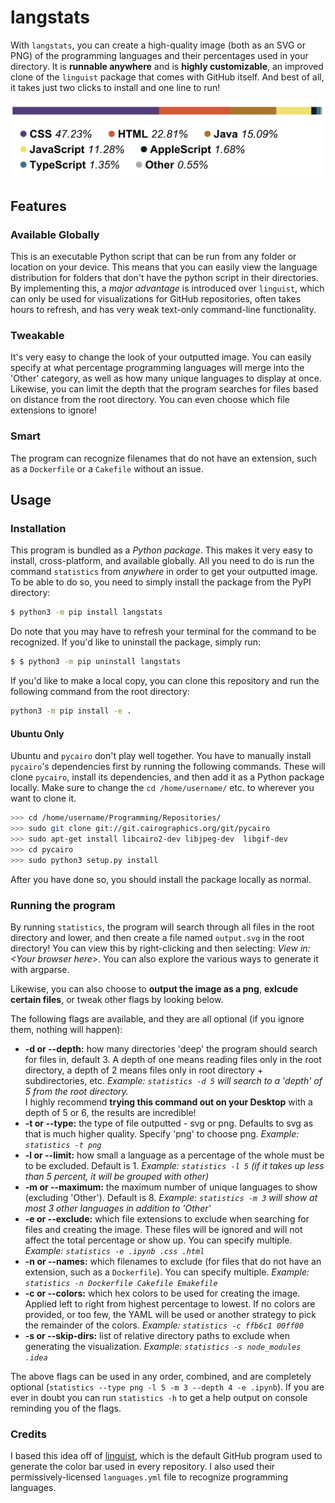 # langstats

With `langstats`, you can create a high-quality image (both as an SVG or PNG) of the programming languages and their percentages used in your directory. It is **runnable anywhere** and is **highly customizable**, an improved clone of the `linguist` package that comes with GitHub itself. And best of all, it takes just two clicks to install and one line to run!

<p align="center">
  <img src="https://raw.githubusercontent.com/Destaq/langstats/master/screenshots/output.png" alt = "Output image">
</p>

## Features

### Available Globally

This is an executable Python script that can be run from any folder or location on your device. This means that you can easily view the language distribution for folders that don't have the python script in their directories. By implementing this, a _major advantage_ is introduced over `linguist`, which can only be used for visualizations for GitHub repositories, often takes hours to refresh, and has very weak text-only command-line functionality.

### Tweakable

It's very easy to change the look of your outputted image. You can easily specify at what percentage programming languages will merge into the 'Other' category, as well as how many unique languages to display at once. Likewise, you can limit the depth that the program searches for files based on distance from the root directory. You can even choose which file extensions to ignore!

### Smart

The program can recognize filenames that do not have an extension, such as a `Dockerfile` or a `Cakefile` without an issue.

## Usage

### Installation

This program is bundled as a _Python package_. This makes it very easy to install, cross-platform, and available globally. All you need to do is run the command `statistics` from _anywhere_ in order to get your outputted image. To be able to do so, you need to simply install the package from the PyPI directory:

```bash
$ python3 -m pip install langstats
```

Do note that you may have to refresh your terminal for the command to be recognized. If you'd like to uninstall the package, simply run:

```bash
$ $ python3 -m pip uninstall langstats
```

If you'd like to make a local copy, you can clone this repository and run the following command from the root directory:

```bash
python3 -m pip install -e .
```

#### Ubuntu Only

Ubuntu and `pycairo` don't play well together. You have to manually install `pycairo`'s dependencies first by running the following commands. These will clone `pycairo`, install its dependencies, and then add it as a Python package locally. Make sure to change the `cd /home/username/` etc. to wherever you want to clone it.

```bash
>>> cd /home/username/Programming/Repositories/
>>> sudo git clone git://git.cairographics.org/git/pycairo
>>> sudo apt-get install libcairo2-dev libjpeg-dev  libgif-dev
>>> cd pycairo
>>> sudo python3 setup.py install
```

After you have done so, you should install the package locally as normal.

### Running the program

By running `statistics`, the program will search through all files in the root directory and lower, and then create a file named `output.svg` in the root directory! You can view this by right-clicking and then selecting: _View in: \<Your browser here>_. You can also explore the various ways to generate it with argparse.

Likewise, you can also choose to **output the image as a png**, **exlcude certain files**, or tweak other flags by looking below.

The following flags are available, and they are all optional (if you ignore them, nothing will happen):

- **-d or --depth:** how many directories 'deep' the program should search for files in, default 3. A depth of one means reading files only in the root directory, a depth of 2 means files only in root directory + subdirectories, etc. _Example: `statistics -d 5` will search to a 'depth' of 5 from the root directory._<br>I highly recommend **trying this command out on your Desktop** with a depth of 5 or 6, the results are incredible!
- **-t or --type:** the type of file outputted - svg or png. Defaults to svg as that is much higher quality. Specify 'png' to choose png. _Example: `statistics -t png`_
- **-l or --limit:** how small a language as a percentage of the whole must be to be excluded. Default is 1. _Example: `statistics -l 5` (if it takes up less than 5 percent, it will be grouped with other)_
- **-m or --maximum:** the maximum number of unique languages to show (excluding 'Other'). Default is 8. _Example: `statistics -m 3` will show at most 3 other languages in addition to 'Other'_
- **-e or --exclude:** which file extensions to exclude when searching for files and creating the image. These files will be ignored and will not affect the total percentage or show up. You can specify multiple. _Example: `statistics -e .ipynb .css .html`_
- **-n or --names:** which filenames to exclude (for files that do not have an extension, such as a `Dockerfile`). You can specify multiple. _Example: `statistics -n Dockerfile Cakefile Emakefile`_
- **-c or --colors:** which hex colors to be used for creating the image. Applied left to right from highest percentage
  to lowest. If no colors are provided, or too few, the YAML will be used or another strategy to pick the remainder of
  the colors. _Example: `statistics -c ffb6c1 00ff00`_
- **-s or --skip-dirs:** list of relative directory paths to exclude when generating the visualization. _Example: `statistics -s node_modules .idea`_

The above flags can be used in any order, combined, and are completely optional (`statistics --type png -l 5 -m 3 --depth 4 -e .ipynb`). If you are ever in doubt you can run `statistics -h` to get a help output on console reminding you of the flags.

### Credits

I based this idea off of [linguist](https://github.com/github/linguist), which is the default GitHub program used to generate the color bar used in every repository. I also used their permissively-licensed `languages.yml` file to
recognize programming languages.
